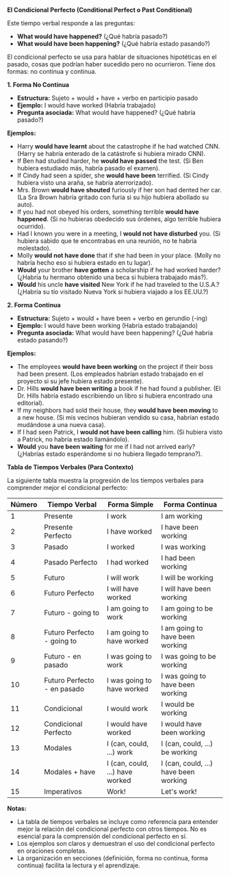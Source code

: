 

**El Condicional Perfecto (Conditional Perfect o Past Conditional)**

Este tiempo verbal responde a las preguntas:

*   **What would have happened?** (¿Qué habría pasado?)
*   **What would have been happening?** (¿Qué habría estado pasando?)

El condicional perfecto se usa para hablar de situaciones hipotéticas en el pasado, cosas que podrían haber sucedido pero no ocurrieron. Tiene dos formas: no continua y continua.

**1. Forma No Continua**

*   **Estructura:** Sujeto + would + have + verbo en participio pasado
*   **Ejemplo:** I would have worked (Habría trabajado)
*   **Pregunta asociada:** What would have happened? (¿Qué habría pasado?)

**Ejemplos:**

*   Harry **would have learnt** about the catastrophe if he had watched CNN. (Harry se habría enterado de la catástrofe si hubiera mirado CNN).
*   If Ben had studied harder, he **would have passed** the test. (Si Ben hubiera estudiado más, habría pasado el examen).
*   If Cindy had seen a spider, she **would have been** terrified. (Si Cindy hubiera visto una araña, se habría aterrorizado).
*   Mrs. Brown **would have shouted** furiously if her son had dented her car. (La Sra Brown habría gritado con furia si su hijo hubiera abollado su auto).
*   If you had not obeyed his orders, something terrible **would have happened**. (Si no hubieras obedecido sus órdenes, algo terrible hubiera ocurrido).
*   Had I known you were in a meeting, I **would not have disturbed** you. (Si hubiera sabido que te encontrabas en una reunión, no te habría molestado).
*   Molly **would not have done** that if she had been in your place. (Molly no habría hecho eso si hubiera estado en tu lugar).
*   **Would** your brother **have gotten** a scholarship if he had worked harder? (¿Habría tu hermano obtenido una beca si hubiera trabajado más?).
*   **Would** his uncle **have visited** New York if he had traveled to the U.S.A.? (¿Habría su tío visitado Nueva York si hubiera viajado a los EE.UU.?)

**2. Forma Continua**

*   **Estructura:** Sujeto + would + have been + verbo en gerundio (-ing)
*   **Ejemplo:** I would have been working (Habría estado trabajando)
*   **Pregunta asociada:** What would have been happening? (¿Qué habría estado pasando?)

**Ejemplos:**

*   The employees **would have been working** on the project if their boss had been present. (Los empleados habrían estado trabajado en el proyecto si su jefe hubiera estado presente).
*   Dr. Hills **would have been writing** a book if he had found a publisher. (El Dr. Hills habría estado escribiendo un libro si hubiera encontrado una editorial).
*   If my neighbors had sold their house, they **would have been moving** to a new house. (Si mis vecinos hubieran vendido su casa, habrían estado mudándose a una nueva casa).
*   If I had seen Patrick, I **would not have been calling** him. (Si hubiera visto a Patrick, no habría estado llamándolo).
*   **Would** you **have been waiting** for me if I had not arrived early? (¿Habrías estado esperándome si no hubiera llegado temprano?).

**Tabla de Tiempos Verbales (Para Contexto)**

La siguiente tabla muestra la progresión de los tiempos verbales para comprender mejor el condicional perfecto:

| Número | Tiempo Verbal              | Forma Simple       | Forma Continua          |
| ------ | -------------------------- | ------------------- | ------------------------ |
| 1      | Presente                   | I work             | I am working            |
| 2      | Presente Perfecto          | I have worked       | I have been working       |
| 3      | Pasado                     | I worked            | I was working           |
| 4      | Pasado Perfecto            | I had worked        | I had been working       |
| 5      | Futuro                     | I will work         | I will be working        |
| 6      | Futuro Perfecto            | I will have worked  | I will have been working |
| 7      | Futuro - going to        | I am going to work  | I am going to be working |
| 8      | Futuro Perfecto - going to | I am going to have worked | I am going to have been working |
| 9      | Futuro - en pasado         | I was going to work | I was going to be working|
| 10     | Futuro Perfecto - en pasado | I was going to have worked | I was going to have been working|
| 11     | Condicional                | I would work        | I would be working       |
| 12     | Condicional Perfecto       | I would have worked | I would have been working |
| 13     | Modales                    | I (can, could, ...) work | I (can, could, ...) be working|
| 14     | Modales + have             | I (can, could, ...) have worked | I (can, could, ...) have been working |
| 15     | Imperativos                | Work!              | Let's work!              |

**Notas:**

*   La tabla de tiempos verbales se incluye como referencia para entender mejor la relación del condicional perfecto con otros tiempos. No es esencial para la comprensión del condicional perfecto en sí.
*   Los ejemplos son claros y demuestran el uso del condicional perfecto en oraciones completas.
*   La organización en secciones (definición, forma no continua, forma continua) facilita la lectura y el aprendizaje.


